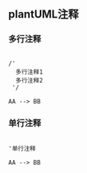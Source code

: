 
## plantUML注释

### 多行注释

```plantuml

/'
  多行注释1
  多行注释2
 '/

AA --> BB

```

### 单行注释

```plantuml

'单行注释

AA --> BB

```

